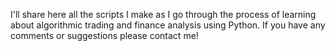 I'll share here all the scripts I make as I go through the process of learning about algorithmic trading and finance analysis using Python.
If you have any comments or suggestions please contact me!
